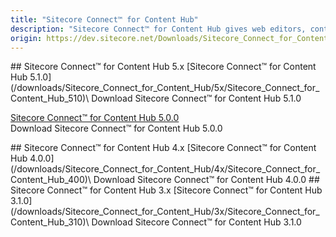 ```yaml
---
title: "Sitecore Connect™ for Content Hub"
description: "Sitecore Connect™ for Content Hub gives web editors, content/digital marketers:    The ability to work with content created in Sitecore Content Hub. Content is automatically created and updated when changes are made in Sitecore Content Hub.    The ability to select assets directly from DAM from within the Sitecore environment. Users can select and Incorporate assets into their web and digital experience creation and delivery."
origin: https://dev.sitecore.net/Downloads/Sitecore_Connect_for_Content_Hub.aspx
---
```


<Card variant='outlineRaised' px={0} mb={8}>
<CardHeader>
## Sitecore Connect™ for Content Hub 5.x
</CardHeader>
<CardBody>
[Sitecore Connect™ for Content Hub 5.1.0](/downloads/Sitecore_Connect_for_Content_Hub/5x/Sitecore_Connect_for_Content_Hub_510)\
Download Sitecore Connect™ for Content Hub 5.1.0

[Sitecore Connect™ for Content Hub 5.0.0](/downloads/Sitecore_Connect_for_Content_Hub/5x/Sitecore_Connect_for_Content_Hub_500)\
Download Sitecore Connect™ for Content Hub 5.0.0


</CardBody>          
</Card>
<Card variant='outlineRaised' px={0} mb={8}>
<CardHeader>
## Sitecore Connect™ for Content Hub 4.x
</CardHeader>
<CardBody>
[Sitecore Connect™ for Content Hub 4.0.0](/downloads/Sitecore_Connect_for_Content_Hub/4x/Sitecore_Connect_for_Content_Hub_400)\
Download Sitecore Connect™ for Content Hub 4.0.0


</CardBody>          
</Card>
<Card variant='outlineRaised' px={0} mb={8}>
<CardHeader>
## Sitecore Connect™ for Content Hub 3.x
</CardHeader>
<CardBody>
[Sitecore Connect™ for Content Hub 3.1.0](/downloads/Sitecore_Connect_for_Content_Hub/3x/Sitecore_Connect_for_Content_Hub_310)\
Download Sitecore Connect™ for Content Hub 3.1.0


</CardBody>          
</Card>